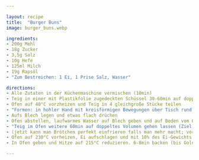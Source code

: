 ```yaml
---

layout: recipe
title:  "Burger Buns"
image: burger_buns.webp

ingredients:
- 200g Mehl
- 18g Zucker
- 3,5g Salz
- 10g Hefe
- 125ml Milch
- 19g Rapsöl
- "Zum Bestreichen: 1 Ei, 1 Prise Salz, Wasser"

directions:
- Alle Zutaten in der Küchenmaschine vermischen (10min)
- Teig in einer mit Plastikfolie zugedeckten Schüssel 30-60min auf doppeltes Volumen gehen lassen
- Ofen auf 40°C vorzheizen und Teig in 4 gleichgroße Stücke teilen
- "Formen: in hohler Hand mit kreisförmigen Bewegungen über Tisch rund formen"
- Aufs Blech legen und etwas flach drüchen
- Ofen abstellen, laufwarmes Wasser auf Blech geben und auf Boden vom Ofen stellen
- "Teig im Ofen weitere 60min auf doppeltes Volumen gehen lassen (Ziel: ca 9cm Durchmesser)"
- (jetzt kann man Brötchen perfekt einfrieren falls man mehr macht; vor Backen dann auf zimmertemperatur aufwärmen lassen)
- Ofen auf 230°C vorheizen, Ei aufschlagen und mit 10% des Ei-Gewichts Wasser und etwas Salz vermischen und auf Brötchen streichen
- In Ofen geben und Hitze auf 215°C reduzieren. 6-8min backen (bis Goldbraun).

---
```

